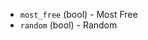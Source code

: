 <!-- Code generated from the comments of the SubnetFilterOptions struct in builder/amazon/common/run_config.go; DO NOT EDIT MANUALLY -->

-   `most_free` (bool) - Most Free
-   `random` (bool) - Random